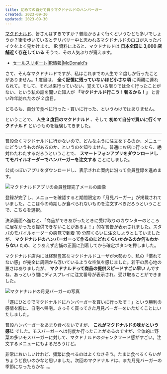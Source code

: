 ```yaml
---
title: 初めての自分で買うマクドナルドのハンバーガー
created: 2023-09-30
updated: 2023-09-30
---
```


[マクドナルド](https://www.mcdonalds.co.jp/)、皆さんはすきですか？普段からよく行くというひとも多いでしょうか？街を歩いているとデリバリー中と思われるマクドナルドのロゴが入ったバイクをよく見かけます。 IR 資料によると、マクドナルドは **日本全国に 3,000 店舗近く存在している** そうで、その人気ぶりが窺えます。

- [セールスリポート|IR情報|McDonald's](https://www.mcd-holdings.co.jp/ir/sales_report/)

さて、そんなマクドナルドですが、私はこれまでの人生で 2 度しか行ったことがありません。1 度目は、 **全く記憶に残っていないほど小さな頃** に両親に連れられて。そして、それ以来行っていない、覚えている限りでは全く行ったことがない、という私の話を聞いた知人が **「マクドナルド行こう！奢るから！」** と言い昨年訪れたのが 2 度目。

どちらも、自分で食べに行った・買いに行った、というわけではありません。

ということで、 **人生 3 度目のマクドナルド** 、そして **初めて自分で買いに行くマクドナルド** というものを経験してきました。

---

普段全くマクドナルドに行かないので、どんなふうに注文をするのか、メニューにどういうものがあるのか、というのを知りません。普通にお店に行ったら、絶対わたわたするだろうということで、 **スマートフォンアプリをダウンロードしてモバイルオーダーでハンバーガーを注文する** ことにしました。

公式っぽいアプリをダウンロードし、表示された案内に沿って会員登録を進めます。

![マクドナルドアプリの会員登録完了メールの画像](b2d25e07-96be-4d71-b867-aa780668f000)

登録が完了し、メニューを確認すると期間限定の「月見バーガー」が掲載されていました。ここは今の時期しか食べられないものを注文すべきだろうということで、こちらを選択。

決済画面へ進むと、「商品ができあがったときに受け取りのカウンターのところに居なかったら提供できないことがあるよ！」的な警告が表示されました。スタバのモバイルオーダーの感覚で到着 10 分前くらいに注文しようとしていましたが、 **マクドナルドのハンバーガーって作るのにどれくらいかかるのか何もわからない** ため、とりあえず店舗の正面に到着してから確定ボタンを押しました。

マクドナルド店内には経験豊富なマクドナルドユーザが大勢おり、私の「慣れてない感」が完全に周囲から浮いているような空気を感じました。若干の居心地の悪さはありましたが、 **マクドナルドって商品の提供スピードすごい早い** んですね、あっという間にディスプレイに注文番号が表示され、受け取ることができました。

![マクドナルドの月見バーガーの写真](df566195-70a0-4a59-c04f-0e7a6cbcd500)

「遂にひとりでマクドナルドにハンバーガーを買いに行ったぞ！」という勝利の感情を胸に、自宅へ帰宅。さっそく買ってきた月見バーガーをいただくことにいたしました。

普段ハンバーガーをあまり食べないですが、 **これがマクドナルドの味かという感じ** でした。モスバーガーへは何度か行ったことがあるのですが、全体的に野菜の多いモスバーガーに対して、マクドナルドのジャンクフード感がすごい。注文するメニューにもよるだろうけど。

非常においしいけれど、頻繁に食べるのはよくなさそう。たまに食べるくらいがちょうど良いのかなと思いました。次回のマクドナルドは、また月見バーガーの季節になったらかな…。
